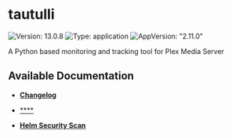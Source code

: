 # tautulli

![Version: 13.0.8](https://img.shields.io/badge/Version-13.0.8-informational?style=flat-square) ![Type: application](https://img.shields.io/badge/Type-application-informational?style=flat-square) ![AppVersion: "2.11.0"](https://img.shields.io/badge/AppVersion-"2.11.0"-informational?style=flat-square)

A Python based monitoring and tracking tool for Plex Media Server

## Available Documentation

- [**Changelog**](CHANGELOG)

- [****](container-security)

- [**Helm Security Scan**](helm-security)

